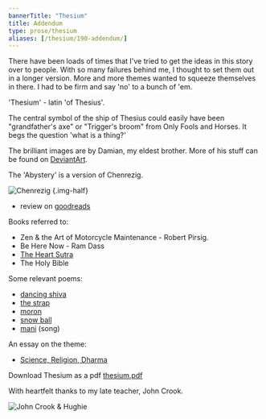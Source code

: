 ```yaml
---
bannerTitle: "Thesium" 
title: Addendum 
type: prose/thesium
aliases: [/thesium/190-addendum/]
---
```


There have been loads of times that I've tried to get the ideas in this story
over to people. With so many failures behind me, I thought to set them out in a
longer version. More and more themes wanted to squeeze themselves in there. I
had to be firm and say 'no' to a bunch of 'em.

'Thesium' - latin 'of Thesius'.

The central symbol of the ship of Thesius could easily have been "grandfather's
axe" or "Trigger's broom" from Only Fools and Horses. It begs the question
'what is a thing?'

The brilliant images are by Damian, my eldest brother. More of his stuff can be
found on [DeviantArt](https://www.deviantart.com/capn-damo).

The 'Abystery' is a version of Chenrezig.  

![Chenrezig](/images/mantrasphere/chenrezig.jpg)
{.img-half}

- review on [goodreads](https://www.goodreads.com/book/show/62708891-thesium)

Books referred to:  
 - Zen & the Art of Motorcycle Maintenance - Robert Pirsig.
 - Be Here Now - Ram Dass
 - [The Heart Sutra](https://www.westernchanfellowship.org/about-the-western-chan-fellowship/buddhist-liturgy/the-heart-sutra/)
 - The Holy Bible

Some relevant poems:
 - [dancing shiva](/yarn/dancing-shiva.html)
 - [the strap](/yarn/strap.html)
 - [moron](/yarn/moron.html)
 - [snow ball](/bucket/snow-ball.html)
 - [mani](/mantrasphere/mani.html) (song) 

An essay on the theme:
 - [Science, Religion, Dharma](/essays/2022/02/14/true-false.html)

Download Thesium as a pdf [thesium.pdf](/media/thesium.pdf)

With heartfelt thanks to my late teacher, John Crook. 

![John Crook & Hughie](/images/chan/John_rainbow_Hughie.jpg)
